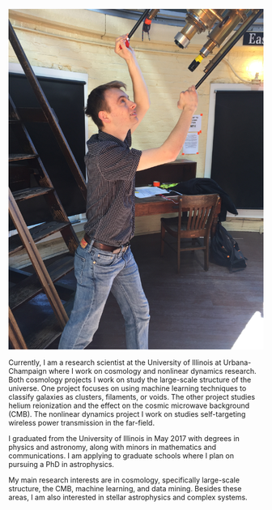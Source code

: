 ![alt text](https://github.com/tk27182/tk27182.github.io/blob/master/images/IMG_5385.JPG)

Currently, I am a research scientist at the University of Illinois at Urbana-Champaign where I work on cosmology and nonlinear dynamics research. Both cosmology projects I work on study the large-scale structure of the universe. One project focuses on using machine learning techniques to classify galaxies as clusters, filaments, or voids. The other project studies helium reionization and the effect on the cosmic microwave background (CMB). The nonlinear dynamics project I work on studies self-targeting wireless power transmission in the far-field.

I graduated from the University of Illinois in May 2017 with degrees in physics and astronomy, along with minors in mathematics and communications. I am applying to graduate schools where I plan on pursuing a PhD in astrophysics. 

My main research interests are in cosmology, specifically large-scale structure, the CMB, machine learning, and data mining. Besides these areas, I am also interested in stellar astrophysics and complex systems. 
